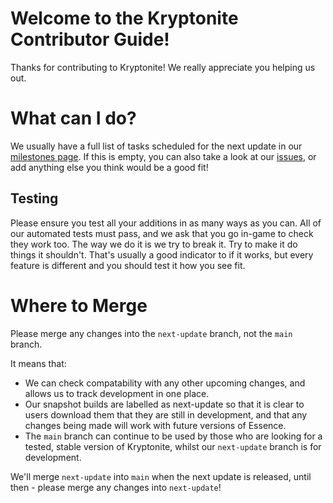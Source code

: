 # Welcome to the Kryptonite Contributor Guide!
Thanks for contributing to Kryptonite! We really appreciate you helping us out.

# What can I do?
We usually have a full list of tasks scheduled for the next update in our [milestones page](https://github.com/LewMC/Kryptonite/milestones).
If this is empty, you can also take a look at our [issues](https://github.com/LewMC/Kryptonite/issues), or add anything else you think would be a good fit!

## Testing
Please ensure you test all your additions in as many ways as you can.
All of our automated tests must pass, and we ask that you go in-game to check they work too.
The way we do it is we try to break it.
Try to make it do things it shouldn't.
That's usually a good indicator to if it works, but every feature is different and you should test it how you see fit.

# Where to Merge
Please merge any changes into the `next-update` branch, not the `main` branch.

It means that:
- We can check compatability with any other upcoming changes, and allows us to track development in one place.
- Our snapshot builds are labelled as next-update so that it is clear to users download them that they are still in development, and that any changes being made will work with future versions of Essence.
- The `main` branch can continue to be used by those who are looking for a tested, stable version of Kryptonite, whilst our `next-update` branch is for development.

We'll merge `next-update` into `main` when the next update is released, until then - please merge any changes into `next-update`!
